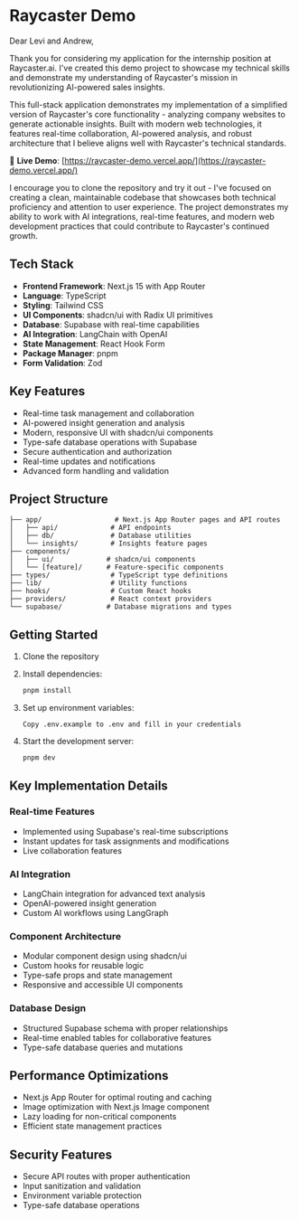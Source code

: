 # Raycaster Demo

Dear Levi and Andrew,

Thank you for considering my application for the internship position at Raycaster.ai. I've created this demo project to showcase my technical skills and demonstrate my understanding of Raycaster's mission in revolutionizing AI-powered sales insights.

This full-stack application demonstrates my implementation of a simplified version of Raycaster's core functionality - analyzing company websites to generate actionable insights. Built with modern web technologies, it features real-time collaboration, AI-powered analysis, and robust architecture that I believe aligns well with Raycaster's technical standards.

🔗 **Live Demo**: [https://raycaster-demo.vercel.app/](https://raycaster-demo.vercel.app/)

I encourage you to clone the repository and try it out - I've focused on creating a clean, maintainable codebase that showcases both technical proficiency and attention to user experience. The project demonstrates my ability to work with AI integrations, real-time features, and modern web development practices that could contribute to Raycaster's continued growth.

## Tech Stack

- **Frontend Framework**: Next.js 15 with App Router
- **Language**: TypeScript
- **Styling**: Tailwind CSS
- **UI Components**: shadcn/ui with Radix UI primitives
- **Database**: Supabase with real-time capabilities
- **AI Integration**: LangChain with OpenAI
- **State Management**: React Hook Form
- **Package Manager**: pnpm
- **Form Validation**: Zod

## Key Features

- Real-time task management and collaboration
- AI-powered insight generation and analysis
- Modern, responsive UI with shadcn/ui components
- Type-safe database operations with Supabase
- Secure authentication and authorization
- Real-time updates and notifications
- Advanced form handling and validation

## Project Structure

```
├── app/                  # Next.js App Router pages and API routes
│   ├── api/             # API endpoints
│   ├── db/              # Database utilities
│   └── insights/        # Insights feature pages
├── components/          
│   ├── ui/             # shadcn/ui components
│   └── [feature]/      # Feature-specific components
├── types/               # TypeScript type definitions
├── lib/                 # Utility functions
├── hooks/               # Custom React hooks
├── providers/           # React context providers
└── supabase/           # Database migrations and types
```

## Getting Started

1. Clone the repository
2. Install dependencies:
   ```bash
   pnpm install
   ```

3. Set up environment variables:
   ```
   Copy .env.example to .env and fill in your credentials
   ```

4. Start the development server:
   ```bash
   pnpm dev
   ```

## Key Implementation Details

### Real-time Features
- Implemented using Supabase's real-time subscriptions
- Instant updates for task assignments and modifications
- Live collaboration features

### AI Integration
- LangChain integration for advanced text analysis
- OpenAI-powered insight generation
- Custom AI workflows using LangGraph

### Component Architecture
- Modular component design using shadcn/ui
- Custom hooks for reusable logic
- Type-safe props and state management
- Responsive and accessible UI components

### Database Design
- Structured Supabase schema with proper relationships
- Real-time enabled tables for collaborative features
- Type-safe database queries and mutations

## Performance Optimizations

- Next.js App Router for optimal routing and caching
- Image optimization with Next.js Image component
- Lazy loading for non-critical components
- Efficient state management practices

## Security Features

- Secure API routes with proper authentication
- Input sanitization and validation
- Environment variable protection
- Type-safe database operations

